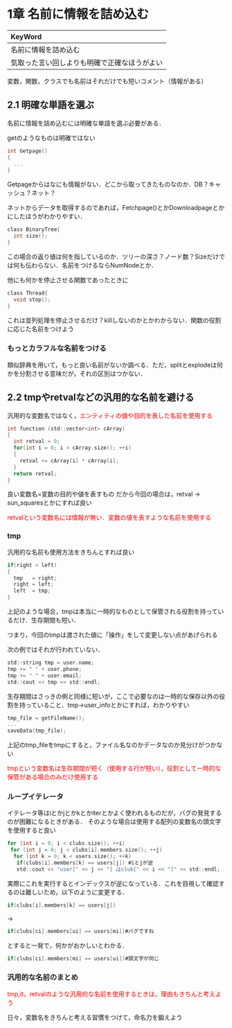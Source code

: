 # 1章 名前に情報を詰め込む


| KeyWord |
|:------------|
| 名前に情報を詰め込む |
| 気取った言い回しよりも明確で正確なほうがよい |

変数，関数，クラスでも名前はそれだけでも短いコメント（情報がある）

## 2.1 明確な単語を選ぶ
名前に情報を詰め込むには明確な単語を選ぶ必要がある．

getのようなものは明確ではない

```c
int Getpage()
{
  ...
}
```
Getpageからはなにも情報がない．どこから取ってきたものなのか．DB？キャッシュ？ネット？

ネットからデータを取得するのであれば，Fetchpage()とかDownloadpageとかにしたほうがわかりやすい．

```c
class BinaryTree{
  int size();
}
```
この場合の返り値は何を指しているのか．ツリーの深さ？ノード数？Sizeだけでは何も伝わらない．名前をつけるならNumNodeとか．

他にも何かを停止させる関数であったときに
```c
class Thread{
  void stop();
}
```
これは並列処理を停止させるだけ？killしないのかとかわからない．関数の役割に応じた名前をつけよう

### もっとカラフルな名前をつける
類似辞典を用いて，もっと良い名前がないか調べる．ただ，splitとexplodeは何かを分割させる意味だが，それの区別はつかない．

## 2.2 tmpやretvalなどの汎用的な名前を避ける
汎用的な変数名ではなく，<font color="Red">エンティティの値や目的を表した名前を使用する</font>

```c
int function (std::vector<int> cArray)
{
  int retval = 0;
  for(int i = 0; i < cArray.size(); ++i)
  {
    retval += cArray[i] * cArray[i];
  }
  return retval;
}
```

良い変数名=変数の目的や値を表すもの
だから今回の場合は，retval →　sun_squaresとかにすれば良い

<font color=Red>retvalという変数名には情報が無い．変数の値を表すような名前を使用する</font>

### tmp
汎用的な名前も使用方法をきちんとすれば良い

```c
if(right < left)
{
  tmp   = right;
  right = left;
  left  = tmp;
}
```
上記のような場合，tmpは本当に一時的なものとして保管される役割を持っているだけ．生存期間も短い．

つまり，今回のtmpは渡された値に「操作」をして変更しない点があげられる

次の例ではそれが行われていない．

```c
std::string tmp = user.name;
tmp += " " + user.phone;
tmp += " " + user.email;
std::cout << tmp << std::endl;
```
生存期間はさっきの例と同様に短いが，ここで必要なのは一時的な保存以外の役割を持っていること．tmp→user_infoとかにすれば，わかりやすい

```c
tmp_file = getFileName();
...
saveData(tmp_file);
```
上記のtmp_fileをtmpにすると，ファイル名なのかデータなのか見分けがつかない

<font color = Red>tmpという変数名は生存期間が短く（使用する行が短い），役割として一時的な保管がある場合のみだけ使用する</font>

### ループイテレータ
イテレータ等はiとかjとかkとかiterとかよく使われるものだが，バグの発見するのが困難になるときがある．
そのような場合は使用する配列の変数名の頭文字を使用すると良い

```c
for (int i = 0; i < clubs.size(); ++i)
 for (int j = 0; j < clubs[i].members.size(); ++j)
  for (int k = 0; k < users.size(); ++k)
   if(clubs[i].members[k] == users[j]) #iとjが逆
   std::cout << "user[" << j << "] はclub[" << i << "]" << std::endl;
```

実際にこれを実行するとインデックスが逆になっている．これを目視して確認するのは難しいため，以下のように変更する．

```c
if(clubs[i].members[k] == users[j])
```
→
```c
if(clubs[ci].members[ui] == users[mi])#バグですね
```
とすると一発で，何かがおかしいとわかる．
```c
if(clubs[ci].members[mi] == users[ui])#頭文字が同じ
```

### 汎用的な名前のまとめ
<font color=Red>tmp,it，retvalのような汎用的な名前を使用するときは，理由もきちんと考えよう</font>

日々，変数名をきちんと考える習慣をつけて，命名力を鍛えよう
